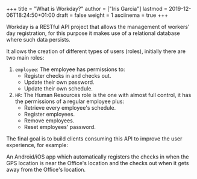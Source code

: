 +++
title = "What is Workday?"
author = ["Iris Garcia"]
lastmod = 2019-12-06T18:24:50+01:00
draft = false
weight = 1
asciinema = true
+++

Workday is a RESTful API project that allows the management of
workers' day registration, for this purpose it makes use of a
relational database where such data persists.

It allows the creation of different types of users (roles), initially
there are two main roles:

1.  `employee`: The employee has permissions to:
    -   Register checks in and checks out.
    -   Update their own password.
    -   Update their own schedule.
2.  `HR`: The Human Resources role is the one with almost full control,
    it has the permissions of a regular employee plus:
    -   Retrieve every employee's schedule.
    -   Register employees.
    -   Remove employees.
    -   Reset employees' password.

The final goal is to build clients consuming this API to improve the
user experience, for example:

An Android/iOS app which automatically registers the checks in when the
GPS location is near the Office's location and the checks out when it
gets away from the Office's location.
